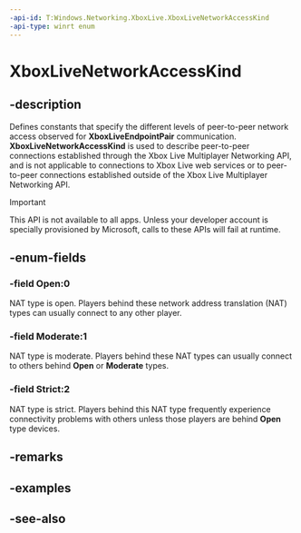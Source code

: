 ```yaml
---
-api-id: T:Windows.Networking.XboxLive.XboxLiveNetworkAccessKind
-api-type: winrt enum
---
```


<!-- Enumeration syntax
public enum Windows.Networking.XboxLive.XboxLiveNetworkAccessKind : int
-->

# XboxLiveNetworkAccessKind

## -description

Defines constants that specify the different levels of peer-to-peer network access observed for **XboxLiveEndpointPair** communication. **XboxLiveNetworkAccessKind** is used to describe peer-to-peer connections established through the Xbox Live Multiplayer Networking API, and is not applicable to connections to Xbox Live web services or to peer-to-peer connections established outside of the Xbox Live Multiplayer Networking API.

> [!IMPORTANT]
> This API is not available to all apps. Unless your developer account is specially provisioned by Microsoft, calls to these APIs will fail at runtime.

## -enum-fields

### -field Open:0

NAT type is open. Players behind these network address translation (NAT) types can usually connect to any other player.

### -field Moderate:1

NAT type is moderate. Players behind these NAT types can usually connect to others behind **Open** or **Moderate** types.

### -field Strict:2

NAT type is strict. Players behind this NAT type frequently experience connectivity problems with others unless those players are behind **Open** type devices.

## -remarks

## -examples

## -see-also
